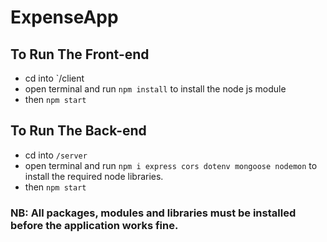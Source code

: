 # ExpenseApp
 
## To Run The Front-end
- cd into `/client
- open terminal and run `npm install` to install the node js module
- then `npm start`

## To Run The Back-end
- cd into `/server`
- open terminal and run `npm i express cors dotenv mongoose nodemon` to install the required node libraries.
- then `npm start`

### NB: All packages, modules and libraries must be installed before the application works fine.